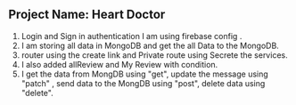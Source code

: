 Project Name: Heart Doctor
------------------------------
1. Login and Sign in authentication I am using firebase config .
2. I am storing all data in MongoDB and get the all Data to the MongoDB.
3. router using the create link and Private route using Secrete the services.
4. I also added allReview and My Review with condition.
5. I get the data from MongDB using "get", update the message using "patch" , send data to the MongDB using "post", delete data using "delete".